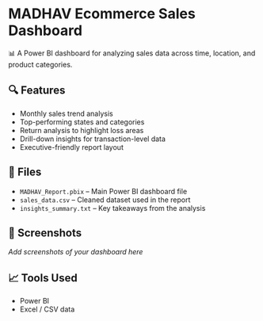 # MADHAV Ecommerce Sales Dashboard

📊 A Power BI dashboard for analyzing sales data across time, location, and product categories.

## 🔍 Features
- Monthly sales trend analysis
- Top-performing states and categories
- Return analysis to highlight loss areas
- Drill-down insights for transaction-level data
- Executive-friendly report layout

## 📂 Files
- `MADHAV_Report.pbix` – Main Power BI dashboard file
- `sales_data.csv` – Cleaned dataset used in the report
- `insights_summary.txt` – Key takeaways from the analysis

## 📸 Screenshots
_Add screenshots of your dashboard here_

## 📈 Tools Used
- Power BI
- Excel / CSV data
